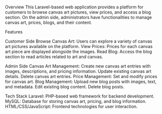 Overview
This Laravel-based web application provides a platform for customers to browse canvas art pictures, view prices, and access a blog section. On the admin side, administrators have functionalities to manage canvas art, prices, blogs, and their content.

Features

Customer Side
Browse Canvas Art: Users can explore a variety of canvas art pictures available on the platform.
View Prices: Prices for each canvas art piece are displayed alongside the images.
Read Blog: Access the blog section to read articles related to art and canvas.

Admin Side
Canvas Art Management:
Create new canvas art entries with images, descriptions, and pricing information.
Update existing canvas art details.
Delete canvas art entries.
Price Management:
Set and modify prices for canvas art.
Blog Management:
Upload new blog posts with images, text, and metadata.
Edit existing blog content.
Delete blog posts.

Tech Stack
Laravel: PHP-based web framework for backend development.
MySQL: Database for storing canvas art, pricing, and blog information.
HTML/CSS/JavaScript: Frontend technologies for user interaction.
